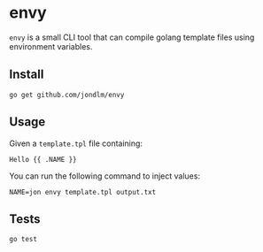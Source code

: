 # envy

`envy` is a small CLI tool that can compile golang template files using
environment variables.

## Install

    go get github.com/jondlm/envy

## Usage

Given a `template.tpl` file containing:

    Hello {{ .NAME }}

You can run the following command to inject values:

    NAME=jon envy template.tpl output.txt

## Tests

    go test

